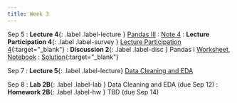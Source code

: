 ```yaml
---
title: Week 3
---
```


Sep 5
: **Lecture 4**{: .label .label-lecture } [Pandas III](lecture/lec04)
    : [Note 4](https://ds100.org/course-notes/pandas_3/pandas_3.html)
: **Lecture Participation 4**{: .label .label-survey } [Lecture Participation 4](https://app.sli.do/event/7Nfj6J4qhuobLVn97F6jkV/embed/polls/6a9e116f-338e-4600-987d-00518eea7b7b){:target="_blank"}
: **Discussion 2**{: .label .label-disc } Pandas I [Worksheet](https://drive.google.com/file/d/1UvQafcYjJMVpUQ62NwgsPh0VJeoA9uHM/view?usp=sharing), [Notebook](https://data100.datahub.berkeley.edu/hub/user-redirect/git-pull?repo=https%3A%2F%2Fgithub.com%2FDS-100%2Ffa23-student.git&urlpath=lab%2Ftree%2Ffa23-student.git%2Fdisc%2Fdisc02%2Fdisc02-worksheet-blank.ipynb&branch=main)
    : [Solution](https://drive.google.com/file/d/1SWchCno0IjOp1dWXqZnzX6lstGa_4fTn/view?usp=sharing){:target="_blank"}

Sep 7
: **Lecture 5**{: .label .label-lecture} [Data Cleaning and EDA](lecture/lec05)

Sep 8
: **Lab 2B**{: .label .label-lab } Data Cleaning and EDA (due Sep 12)
: **Homework 2B**{: .label .label-hw } TBD (due Sep 14)
